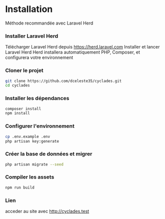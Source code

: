 # Installation
Méthode recommandée avec Laravel Herd

### Installer Laravel Herd

Télécharger Laravel Herd depuis https://herd.laravel.com
Installer et lancer Laravel Herd
Herd installera automatiquement PHP, Composer, et configurera votre environnement


### Cloner le projet

```bash
git clone https://github.com/dceleste35/cyclades.git
cd cyclades
```

### Installer les dépendances

```bash
composer install
npm install
```

### Configurer l'environnement

```bash
cp .env.example .env
php artisan key:generate
```

### Créer la base de données et migrer

```bash
php artisan migrate --seed
```

### Compiler les assets

```bash
npm run build
```

### Lien

acceder au site avec 
http://cyclades.test
